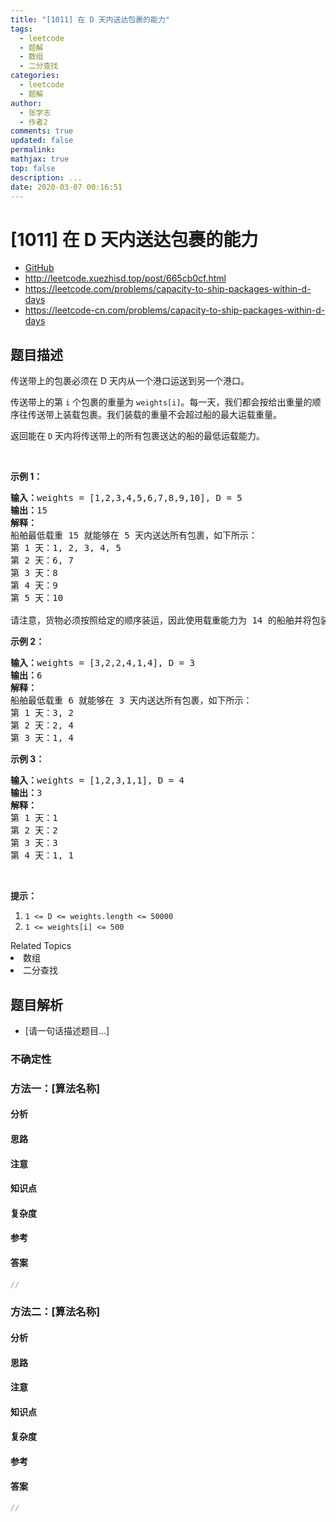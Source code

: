 ```yaml
---
title: "[1011] 在 D 天内送达包裹的能力"
tags:
  - leetcode
  - 题解
  - 数组
  - 二分查找
categories:
  - leetcode
  - 题解
author:
  - 张学志
  - 作者2
comments: true
updated: false
permalink:
mathjax: true
top: false
description: ...
date: 2020-03-07 00:16:51
---
```



# [1011] 在 D 天内送达包裹的能力
* [GitHub](https://github.com/algoboy101/LeetCodeCrowdsource/tree/master/_posts/QA/%5B1011%5D%20%E5%9C%A8%20D%20%E5%A4%A9%E5%86%85%E9%80%81%E8%BE%BE%E5%8C%85%E8%A3%B9%E7%9A%84%E8%83%BD%E5%8A%9B.md)
* http://leetcode.xuezhisd.top/post/665cb0cf.html
* https://leetcode.com/problems/capacity-to-ship-packages-within-d-days
* https://leetcode-cn.com/problems/capacity-to-ship-packages-within-d-days


## 题目描述

<p>传送带上的包裹必须在 D 天内从一个港口运送到另一个港口。</p>

<p>传送带上的第 <code>i</code>&nbsp;个包裹的重量为&nbsp;<code>weights[i]</code>。每一天，我们都会按给出重量的顺序往传送带上装载包裹。我们装载的重量不会超过船的最大运载重量。</p>

<p>返回能在 <code>D</code> 天内将传送带上的所有包裹送达的船的最低运载能力。</p>

<p>&nbsp;</p>

<p><strong>示例 1：</strong></p>

<pre><strong>输入：</strong>weights = [1,2,3,4,5,6,7,8,9,10], D = 5
<strong>输出：</strong>15
<strong>解释：</strong>
船舶最低载重 15 就能够在 5 天内送达所有包裹，如下所示：
第 1 天：1, 2, 3, 4, 5
第 2 天：6, 7
第 3 天：8
第 4 天：9
第 5 天：10

请注意，货物必须按照给定的顺序装运，因此使用载重能力为 14 的船舶并将包装分成 (2, 3, 4, 5), (1, 6, 7), (8), (9), (10) 是不允许的。 
</pre>

<p><strong>示例 2：</strong></p>

<pre><strong>输入：</strong>weights = [3,2,2,4,1,4], D = 3
<strong>输出：</strong>6
<strong>解释：</strong>
船舶最低载重 6 就能够在 3 天内送达所有包裹，如下所示：
第 1 天：3, 2
第 2 天：2, 4
第 3 天：1, 4
</pre>

<p><strong>示例 3：</strong></p>

<pre><strong>输入：</strong>weights = [1,2,3,1,1], D = 4
<strong>输出：</strong>3
<strong>解释：</strong>
第 1 天：1
第 2 天：2
第 3 天：3
第 4 天：1, 1
</pre>

<p>&nbsp;</p>

<p><strong>提示：</strong></p>

<ol>
	<li><code>1 &lt;= D &lt;= weights.length &lt;= 50000</code></li>
	<li><code>1 &lt;= weights[i] &lt;= 500</code></li>
</ol>
<div><div>Related Topics</div><div><li>数组</li><li>二分查找</li></div></div>


## 题目解析
* [请一句话描述题目...]

### 不确定性


### 方法一：[算法名称]

#### 分析

#### 思路

#### 注意

#### 知识点

#### 复杂度

#### 参考

#### 答案

```cpp
//
```


### 方法二：[算法名称]

#### 分析

#### 思路

#### 注意

#### 知识点

#### 复杂度

#### 参考

#### 答案

```cpp
//
```


